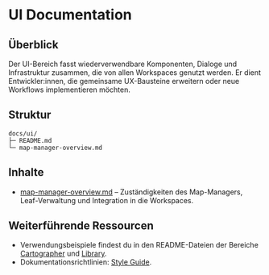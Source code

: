 # UI Documentation

## Überblick
Der UI-Bereich fasst wiederverwendbare Komponenten, Dialoge und Infrastruktur zusammen, die von allen Workspaces genutzt werden.
Er dient Entwickler:innen, die gemeinsame UX-Bausteine erweitern oder neue Workflows implementieren möchten.

## Struktur
```
docs/ui/
├─ README.md
└─ map-manager-overview.md
```

## Inhalte
- [map-manager-overview.md](map-manager-overview.md) – Zuständigkeiten des Map-Managers, Leaf-Verwaltung und Integration in die
  Workspaces.

## Weiterführende Ressourcen
- Verwendungsbeispiele findest du in den README-Dateien der Bereiche [Cartographer](../cartographer/README.md) und
  [Library](../library/README.md).
- Dokumentationsrichtlinien: [Style Guide](../../../docs/style-guide.md).
